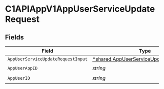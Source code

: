 # C1APIAppV1AppUserServiceUpdateRequest


## Fields

| Field                                                                                               | Type                                                                                                | Required                                                                                            | Description                                                                                         |
| --------------------------------------------------------------------------------------------------- | --------------------------------------------------------------------------------------------------- | --------------------------------------------------------------------------------------------------- | --------------------------------------------------------------------------------------------------- |
| `AppUserServiceUpdateRequestInput`                                                                  | [*shared.AppUserServiceUpdateRequestInput](../../models/shared/appuserserviceupdaterequestinput.md) | :heavy_minus_sign:                                                                                  | N/A                                                                                                 |
| `AppUserAppID`                                                                                      | *string*                                                                                            | :heavy_check_mark:                                                                                  | N/A                                                                                                 |
| `AppUserID`                                                                                         | *string*                                                                                            | :heavy_check_mark:                                                                                  | N/A                                                                                                 |
